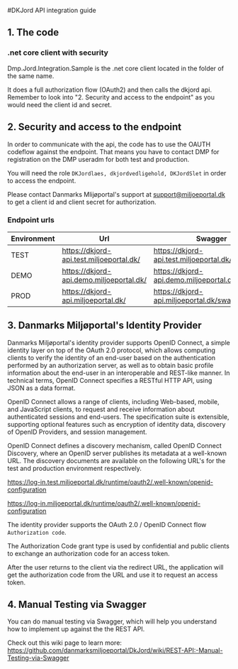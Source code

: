 #DKJord API integration guide

## 1. The code
### .net core client with security
Dmp.Jord.Integration.Sample is the .net core client located in the folder of the same name.

It does a full authorization flow (OAuth2) and then calls the dkjord api. Remember to look into "2. Security and access to the endpoint" as you would need the client id and secret.


## 2. Security and access to the endpoint

In order to communicate with the api, the code has to use the OAUTH codeflow against the endpoint. That means you have to contact DMP for registration on the DMP useradm for both test and production.

You will need the role `DKJordlaes, dkjordvedligehold, DKJordSlet` in order to access the endpoint. 

Please contact Danmarks Mlijøportal's support at support@miljoeportal.dk to get a client id and client secret for authorization.

### Endpoint urls

| Environment | Url |Swagger | API Document|
| ----------- | ---------------- |----|---|
| TEST        |  https://dkjord-api.test.miljoeportal.dk/ | https://dkjord-api.test.miljoeportal.dk/swagger/ |https://dkjord-api.test.miljoeportal.dk/openapi |
| DEMO        | https://dkjord-api.demo.miljoeportal.dk/ | https://dkjord-api.demo.miljoeportal.dk/swagger/ |https://dkjord-api.demo.miljoeportal.dk/swagger/openapi |
| PROD        | https://dkjord-api.miljoeportal.dk/ | https://dkjord-api.miljoeportal.dk/swagger/ |https://dkjord-api.miljoeportal.dk/swagger/openapi |


## 3. Danmarks Miljøportal's Identity Provider
Danmarks Miljøportal's identity provider supports OpenID Connect, a simple identity layer on top of the OAuth 2.0 protocol, which allows computing clients to verify the identity of an end-user based on the authentication performed by an authorization server, as well as to obtain basic profile information about the end-user in an interoperable and REST-like manner. In technical terms, OpenID Connect specifies a RESTful HTTP API, using JSON as a data format.

OpenID Connect allows a range of clients, including Web-based, mobile, and JavaScript clients, to request and receive information about authenticated sessions and end-users. The specification suite is extensible, supporting optional features such as encryption of identity data, discovery of OpenID Providers, and session management.

OpenID Connect defines a discovery mechanism, called OpenID Connect Discovery, where an OpenID server publishes its metadata at a well-known URL. The discovery documents are available on the following URL's for the test and production environment respectively.

https://log-in.test.miljoeportal.dk/runtime/oauth2/.well-known/openid-configuration

https://log-in.miljoeportal.dk/runtime/oauth2/.well-known/openid-configuration


The identity provider supports the OAuth 2.0 / OpenID Connect flow ``Authorization code``.

The Authorization Code grant type is used by confidential and public clients to exchange an authorization code for an access token.

After the user returns to the client via the redirect URL, the application will get the authorization code from the URL and use it to request an access token.

## 4. Manual Testing via Swagger

You can do manual testing via Swagger, which will help you understand how to implement up against the the REST API.

Check out this wiki page to learn more: https://github.com/danmarksmiljoeportal/DkJord/wiki/REST-API:-Manual-Testing-via-Swagger
